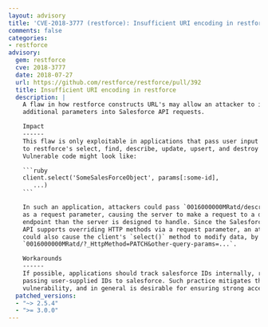 ```yaml
---
layout: advisory
title: 'CVE-2018-3777 (restforce): Insufficient URI encoding in restforce'
comments: false
categories:
- restforce
advisory:
  gem: restforce
  cve: 2018-3777
  date: 2018-07-27
  url: https://github.com/restforce/restforce/pull/392
  title: Insufficient URI encoding in restforce
  description: |
    A flaw in how restforce constructs URL's may allow an attacker to inject
    additional parameters into Salesforce API requests.

    Impact
    ------
    This flaw is only exploitable in applications that pass user input directly
    to restforce's select, find, describe, update, upsert, and destroy methods.
    Vulnerable code might look like:

    ```ruby
    client.select('SomeSalesForceObject', params[:some-id],
       ...)
    ```

    In such an application, attackers could pass `0016000000MRatd/describe`
    as a request parameter, causing the server to make a request to a different
    endpoint than the server is designed to handle. Since the Salesforce REST
    API supports overriding HTTP methods via a request parameter, an attacker
    could also cause the client's `select()` method to modify data, by passing
    `0016000000MRatd/?_HttpMethod=PATCH&other-query-params=...`.

    Workarounds
    ------
    If possible, applications should track salesforce IDs internally, rather than
    passing user-supplied IDs to salesforce. Such practice mitigates this
    vulnerability, and in general is desirable for ensuring strong access control.
  patched_versions:
  - "~> 2.5.4"
  - ">= 3.0.0"
---
```

